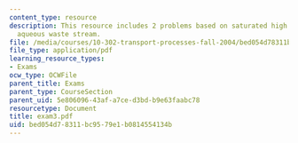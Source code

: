 ```yaml
---
content_type: resource
description: This resource includes 2 problems based on saturated high pressure, and
  aqueous waste stream.
file: /media/courses/10-302-transport-processes-fall-2004/bed054d78311bc9579e1b0814554134b_exam3.pdf
file_type: application/pdf
learning_resource_types:
- Exams
ocw_type: OCWFile
parent_title: Exams
parent_type: CourseSection
parent_uid: 5e806096-43af-a7ce-d3bd-b9e63faabc78
resourcetype: Document
title: exam3.pdf
uid: bed054d7-8311-bc95-79e1-b0814554134b
---
```

